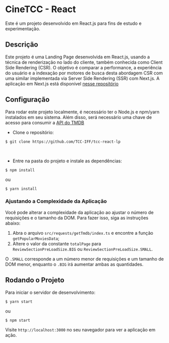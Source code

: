 # CineTCC - React

Este é um projeto desenvolvido em React.js para fins de estudo e experimentação.

## Descrição

Este projeto é uma Landing Page desenvolvida em React.js, usando a técnica de renderização no lado do cliente, também conhecida como Client Side Rendering (CSR). O objetivo é comparar a performance, a experiência do usuário e a indexação por motores de busca desta abordagem CSR com uma similar implementada via Server Side Rendering (SSR) com Next.js. 
A aplicação em Next.js está disponível [nesse repositório](https://github.com/TCC-IFF/tcc-nextjs-lp)

## Configuração

Para rodar este projeto localmente, é necessário ter o Node.js e npm/yarn instalados em seu sistema. Além disso, será necessário uma chave de acesso para consumir a [API do TMDB](https://developer.themoviedb.org/reference/intro/getting-started)

- Clone o repositório: 

<!--sec data-title="Prompt: OS X and Linux" data-id="OSX_Linux_prompt" data-collapse=true ces-->
    $ git clone https://github.com/TCC-IFF/tcc-react-lp
<!--endsec-->

</br>
  
- Entre na pasta do projeto e instale as dependências: 
<!--sec data-title="Prompt: OS X and Linux" data-id="OSX_Linux_prompt" data-collapse=true ces-->
    $ npm install
<!--endsec-->
ou 
<!--sec data-title="Prompt: OS X and Linux" data-id="OSX_Linux_prompt" data-collapse=true ces-->
    $ yarn install
<!--endsec-->

### Ajustando a Complexidade da Aplicação

Você pode alterar a complexidade da aplicação ao ajustar o número de requisições e o tamanho da DOM. Para fazer isso, siga as instruções abaixo:

1. Abra o arquivo `src/requests/getTmdb/index.ts` e encontre a função `getPopularMoviesData`;
2. Altere o valor da constante `totalPage` para `ReviewSectionPreLoadSize.BIG` ou `ReviewSectionPreLoadSize.SMALL`.

  O `.SMALL` corresponde a um número menor de requisições e um tamanho de DOM menor, enquanto o `.BIG` irá aumentar ambas as quantidades.


## Rodando o Projeto

Para iniciar o servidor de desenvolvimento:
<!--sec data-title="Prompt: OS X and Linux" data-id="OSX_Linux_prompt" data-collapse=true ces-->
    $ yarn start
<!--endsec-->
ou 
<!--sec data-title="Prompt: OS X and Linux" data-id="OSX_Linux_prompt" data-collapse=true ces-->
    $ npm start
<!--endsec-->

Visite `http://localhost:3000` no seu navegador para ver a aplicação em ação.

